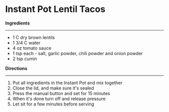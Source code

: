 # Instant Pot Lentil Tacos

**Ingredients**
_____
- 1 C dry brown lentils
- 1 3/4 C water
- 4 oz tomato sauce
- 1 tsp each - salt, garlic powder, chili powder and onion powder
- 2 tsp cumin

**Directions**
_____
1. Put all ingredients in the Instant Pot and mix together
2. Close the lid, and make sure it's sealed
3. Press the manual button and set for 15 minutes
4. When it's done turn off and release pressure
5. Let sit for a few minutes before serving